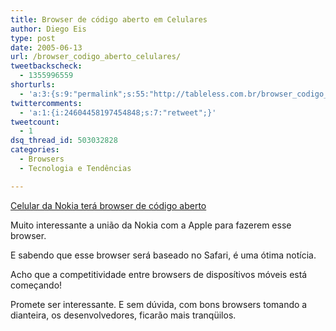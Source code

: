 ```yaml
---
title: Browser de código aberto em Celulares
author: Diego Eis
type: post
date: 2005-06-13
url: /browser_codigo_aberto_celulares/
tweetbackscheck:
  - 1355996559
shorturls:
  - 'a:3:{s:9:"permalink";s:55:"http://tableless.com.br/browser_codigo_aberto_celulares";s:7:"tinyurl";s:26:"http://tinyurl.com/3knvwbl";s:4:"isgd";s:19:"http://is.gd/rrwKS9";}'
twittercomments:
  - 'a:1:{i:24604458197454848;s:7:"retweet";}'
tweetcount:
  - 1
dsq_thread_id: 503032828
categories:
  - Browsers
  - Tecnologia e Tendências

---
```

[Celular da Nokia terá browser de código aberto][1] 

Muito interessante a união da Nokia com a Apple para fazerem esse browser.
  
E sabendo que esse browser será baseado no Safari, é uma ótima notícia. 

Acho que a competitividade entre browsers de disposítivos móveis está começando!
  
Promete ser interessante. E sem dúvida, com bons browsers tomando a dianteira, os desenvolvedores, ficarão mais tranqüilos.

 [1]: http://info.abril.com.br/aberto/infonews/062005/13062005-0.shl